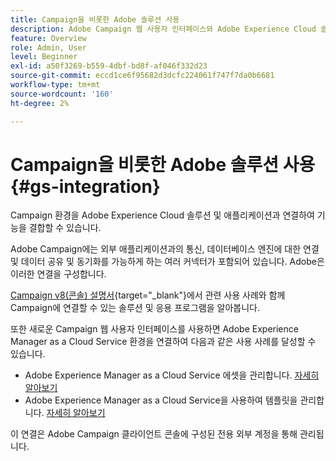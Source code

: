 ```yaml
---
title: Campaign을 비롯한 Adobe 솔루션 사용
description: Adobe Campaign 웹 사용자 인터페이스와 Adobe Experience Cloud 솔루션 및 앱을 사용하는 방법에 대해 알아봅니다
feature: Overview
role: Admin, User
level: Beginner
exl-id: a50f3269-b559-4dbf-bd8f-af046f332d23
source-git-commit: eccd1ce6f95682d3dcfc224061f747f7da0b6681
workflow-type: tm+mt
source-wordcount: '160'
ht-degree: 2%

---
```



# Campaign을 비롯한 Adobe 솔루션 사용 {#gs-integration}

Campaign 환경을 Adobe Experience Cloud 솔루션 및 애플리케이션과 연결하여 기능을 결합할 수 있습니다.

Adobe Campaign에는 외부 애플리케이션과의 통신, 데이터베이스 엔진에 대한 연결 및 데이터 공유 및 동기화를 가능하게 하는 여러 커넥터가 포함되어 있습니다. Adobe은 이러한 연결을 구성합니다.

[Campaign v8(콘솔) 설명서](https://experienceleague.adobe.com/docs/campaign/campaign-v8/connect/integration.html){target="_blank"}에서 관련 사용 사례와 함께 Campaign에 연결할 수 있는 솔루션 및 응용 프로그램을 알아봅니다.

또한 새로운 Campaign 웹 사용자 인터페이스를 사용하면 Adobe Experience Manager as a Cloud Service 환경을 연결하여 다음과 같은 사용 사례를 달성할 수 있습니다.

* Adobe Experience Manager as a Cloud Service 에셋을 관리합니다. [자세히 알아보기](aem-assets.md)
* Adobe Experience Manager as a Cloud Service을 사용하여 템플릿을 관리합니다. [자세히 알아보기](aem-content.md)

이 연결은 Adobe Campaign 클라이언트 콘솔에 구성된 전용 외부 계정을 통해 관리됩니다.
